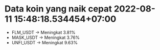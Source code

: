 # Data koin yang naik cepat 2022-08-11 15:48:18.534454+07:00

* FLM_USDT -> Meningkat 3.81%
* MASK_USDT -> Meningkat 3.76%
* UNFI_USDT -> Meningkat 9.63%
